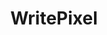 ---
title: "WritePixel"
Icon: "colorize"
weight: 8
description: "Write the pixels value at the given coordinates."
draft: false
---